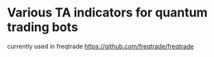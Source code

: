 # Various TA indicators for quantum trading bots

currently used in freqtrade
https://github.com/freqtrade/freqtrade
